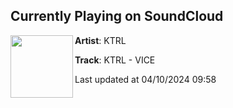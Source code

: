 ## Currently Playing on SoundCloud

[<img align="left" width="100" src="https://i1.sndcdn.com/artworks-QRkic1wXg9ywzza8-43tEDA-t500x500.jpg">](https://soundcloud.com/ktrl/ktrl-vice?in=saxurn/sets/tmp/)

**Artist**: KTRL 

**Track**: KTRL - VICE

Last updated at 04/10/2024 09:58
